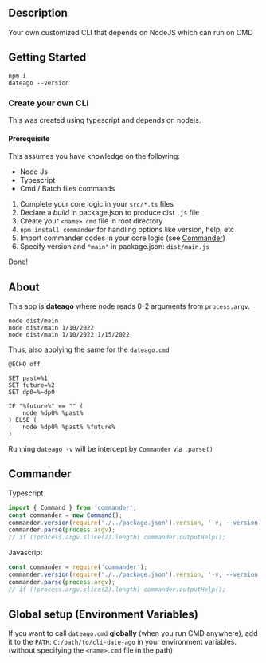## Description

Your own customized CLI that depends on NodeJS which can run on CMD

## Getting Started

```
npm i
dateago --version
```

### Create your own CLI

This was created using typescript and depends on nodejs.

#### Prerequisite

This assumes you have knowledge on the following:

-   Node Js
-   Typescript
-   Cmd / Batch files commands

1. Complete your core logic in your `src/*.ts` files
2. Declare a _build_ in package.json to produce dist `.js` file
3. Create your `<name>.cmd` file in root directory
4. `npm install commander` for handling options like version, help, etc
5. Import commander codes in your core logic (see [Commander](#commander))
6. Specify version and `"main"` in package.json: `dist/main.js`

Done!

## About

This app is **dateago** where node reads 0-2 arguments from `process.argv`. <br>

```
node dist/main
node dist/main 1/10/2022
node dist/main 1/10/2022 1/15/2022
```

Thus, also applying the same for the `dateago.cmd`

```batch
@ECHO off

SET past=%1
SET future=%2
SET dp0=%~dp0

IF "%future%" == "" (
    node %dp0% %past%
) ELSE (
    node %dp0% %past% %future%
)
```

Running `dateago -v` will be intercept by `Commander` via `.parse()`

## Commander

Typescript

```typescript
import { Command } from 'commander';
const commander = new Command();
commander.version(require('./../package.json').version, '-v, --version', 'Output current version').usage('<command> [options]').helpOption('-h, --help', 'Output usage information');
commander.parse(process.argv);
// if (!process.argv.slice(2).length) commander.outputHelp();
```

Javascript

```javascript
const commander = require('commander');
commander.version(require('./../package.json').version, '-v, --version', 'Output current version').usage('<command> [options]').helpOption('-h, --help', 'Output usage information');
commander.parse(process.argv);
// if (!process.argv.slice(2).length) commander.outputHelp();
```

## Global setup (Environment Variables)

If you want to call `dateago.cmd` **globally** (when you run CMD anywhere), add it to the `PATH`: `C:/path/to/cli-date-ago` in your environment variables. (without specifying the `<name>.cmd` file in the path)
